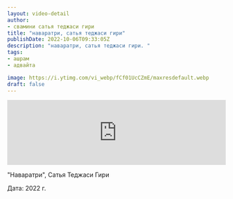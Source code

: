```yaml
---
layout: video-detail
author:
- свамини сатья теджаси гири
title: "наваратри, сатья теджаси гири"
publishDate: 2022-10-06T09:33:05Z
description: "наваратри, сатья теджаси гири. "
tags: 
- ашрам
- адвайта

image: https://i.ytimg.com/vi_webp/fCf01UcCZmE/maxresdefault.webp
draft: false
---
```


<iframe width="100%" src="https://www.youtube.com/embed/fCf01UcCZmE" frameborder="0" allowfullscreen=""></iframe> 

 "Наваратри", Сатья Теджаси Гири

 Дата: 2022 г.

  

 